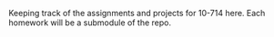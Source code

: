 Keeping track of the assignments and projects for 10-714 here. Each homework will be a submodule of the repo.